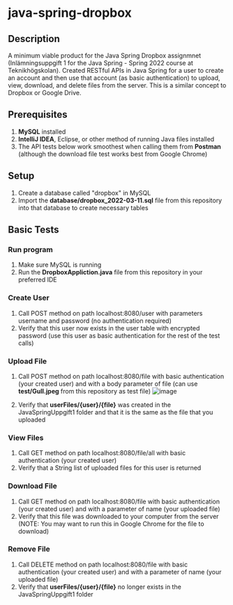 # java-spring-dropbox

## Description
A minimum viable product for the Java Spring Dropbox assignmnet (Inlämningsuppgift 1 for the Java Spring - Spring 2022 course at Teknikhögskolan). Created RESTful APIs in Java Spring for a user to create an account and then use that account (as basic authentication) to upload, view, download, and delete files from the server. This is a similar concept to Dropbox or Google Drive.

## Prerequisites
1. **MySQL** installed
2. **IntelliJ IDEA**, Eclipse, or other method of running Java files installed
3. The API tests below work smoothest when calling them from **Postman** (although the download file test works best from Google Chrome)

## Setup
1. Create a database called "dropbox" in MySQL
2. Import the **database/dropbox_2022-03-11.sql** file from this repository into that database to create necessary tables

## Basic Tests
### Run program
1. Make sure MySQL is running
2. Run the **DropboxAppliction.java** file from this repository in your preferred IDE

### Create User
1. Call POST method on path localhost:8080/user with parameters username and password (no authentication required)
2. Verify that this user now exists in the user table with encrypted password (use this user as basic authentication for the rest of the test calls)

### Upload File
1. Call POST method on path localhost:8080/file with basic authentication (your created user) and with a body parameter of file (can use **test/Gull.jpeg** from this repository as test file)
![image](https://user-images.githubusercontent.com/21995128/159166183-6270a353-6df9-4117-a8f0-4deac1e92703.png)

2. Verify that **userFiles/{user}/{file}** was created in the JavaSpringUppgift1 folder and that it is the same as the file that you uploaded

### View Files
1. Call GET method on path localhost:8080/file/all with basic authentication (your created user)
2. Verify that a String list of uploaded files for this user is returned

### Download File
1. Call GET method on path localhost:8080/file with basic authentication (your created user) and with a parameter of name (your uploaded file)
2. Verify that this file was downloaded to your computer from the server (NOTE: You may want to run this in Google Chrome for the file to download)

### Remove File
1. Call DELETE method on path localhost:8080/file with basic authentication (your created user) and with a parameter of name (your uploaded file)
2. Verify that **userFiles/{user}/{file}** no longer exists in the JavaSpringUppgift1 folder
